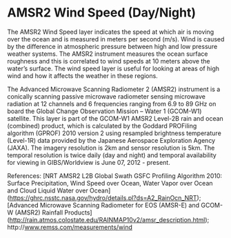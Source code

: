 # AMSR2 Wind Speed (Day/Night)
The AMSR2 Wind Speed layer indicates the speed at which air is moving over the ocean and is measured in meters per second (m/s). Wind is caused by the difference in atmospheric pressure between high and low pressure weather systems. The AMSR2 instrument measures the ocean surface roughness and this is correlated to wind speeds at 10 meters above the water’s surface. The wind speed layer is useful for looking at areas of high wind and how it affects the weather in these regions.

The Advanced Microwave Scanning Radiometer 2 (AMSR2) instrument is a conically scanning passive microwave radiometer sensing microwave radiation at 12 channels and 6 frequencies ranging from 6.9 to 89 GHz on board the Global Change Observation Mission – Water 1 (GCOM-W1) satellite. This layer is part of the GCOM-W1 AMSR2 Level-2B rain and ocean (combined) product, which is calculated by the Goddard PROFiling algorithm (GPROF) 2010 version 2 using resampled brightness temperature (Level-1R) data provided by the Japanese Aerospace Exploration Agency (JAXA). The imagery resolution is 2km and sensor resolution is 5km. The temporal resolution is twice daily (day and night) and temporal availability for viewing in GIBS/Worldview is June 07, 2012 - present.


References: [NRT AMSR2 L2B Global Swath GSFC Profiling Algorithm 2010: Surface Precipitation, Wind Speed over Ocean, Water Vapor over Ocean and Cloud Liquid Water over Ocean] (https://ghrc.nsstc.nasa.gov/hydro/details.pl?ds=A2_RainOcn_NRT); 
[Advanced Microwave Scanning Radiometer for EOS (AMSR-E) and GCOM-W (AMSR2) Rainfall Products] (http://rain.atmos.colostate.edu/RAINMAP10v2/amsr_description.html); http://[]()www.remss.com/measurements/wind

